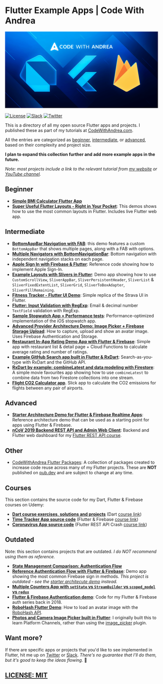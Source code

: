 # Flutter Example Apps | Code With Andrea

![Code With Andrea Banner](media/codewithandrea-banner.png)

[![License](https://img.shields.io/badge/license-MIT-blue.svg?style=flat)](http://mit-license.org)
[![Slack](https://img.shields.io/badge/Slack-Join-green.svg?style=flat)](https://nnbd.me/slack)
[![Twitter](https://img.shields.io/badge/twitter-@biz84-blue.svg?style=flat)](http://twitter.com/biz84)

This is a directory of all my open source Flutter apps and projects. I published these as part of my tutorials at [CodeWithAndrea.com](https://codewithandrea.com).

All the entries are categorized as [beginner](#beginner), [intermediate](#intermediate), or [advanced](#advanced), based on their complexity and project size.

**I plan to expand this collection further and add more example apps in the future.**

_Note: most projects include a link to the relevant tutorial from [my website](https://codewithandrea.com) or [YouTube channel](https://nnbd.me/yt)._

## Beginner

- **[Simple BMI Calculator Flutter App](https://github.com/bizz84/bmi_calculator_app_flutter)**
- **[Super Useful Flutter Layouts - Right in Your Pocket](https://github.com/bizz84/layout-demo-flutter)**: This demos shows how to use the most common layouts in Flutter. Includes live Flutter web app.

## Intermediate

- **[BottomAppBar Navigation with FAB](https://github.com/bizz84/bottom_bar_fab_flutter)**: this demo features a custom `BottomAppBar` that shows multiple pages, along with a FAB with options.
- **[Multiple Navigators with BottomNavigationBar](https://github.com/bizz84/nested-navigation-demo-flutter)**: Bottom navigation with independent navigation stacks on each page.
- **[Apple Sign In with Firebase & Flutter](https://github.com/bizz84/apple_sign_in_firebase_flutter)**: Reference code showing how to implement Apple Sign-In.
- **[Example Layouts with Slivers in Flutter](https://github.com/bizz84/slivers_demo_flutter)**: Demo app showing how to use `CustomScrollView`, `SliverAppBar`, `SliverPersistentHeader`, `SliverList` & `SliverFixedExtentList`, `SliverGrid`, `SliverToBoxAdapter`, `SliverFillRemaining`.
- **[Fitness Tracker - Flutter UI Demo](https://github.com/bizz84/fitness_tracker_flutter)**: Simple replica of the Strava UI in Flutter.
- **[Flutter: Input Validation with RegExp](https://github.com/bizz84/input_validation_demo_flutter)**: Email & decimal number `TextField` validation with RegExp.
- **[Sample Stopwatch App + Performance tests](https://github.com/bizz84/stopwatch-flutter)**: Performance-optimized implementation of the iOS stopwatch app.
- **[Advanced Provider Architecture Demo: Image Picker + Firebase Storage Upload](https://github.com/bizz84/firebase_user_avatar_flutter)**: How to capture, upload and show an avatar image. Uses Firebase Authentication and Storage.
- **[Restaurant In-App Rating Demo App with Flutter & Firebase](https://github.com/bizz84/restaurant_ratings_flutter_firebase)**: Simple app with restaurant list & detail page + Cloud Functions to calculate average rating and number of ratings.
- **[Example GitHub Search app built in Flutter & RxDart](https://github.com/bizz84/github_search_flutter_client_rxdart_example)**: Search-as-you-type with RxDart and the GitHub API.
- **[RxDart by example: combineLatest and data modeling with Firestore](https://github.com/bizz84/rxdart_combine_latest_example_movie_app)**: A simple movie favourites app showing how to use `combineLatest` to combine data from two Firestore collections into one stream.
- **[Flight CO2 Calculator app](https://github.com/bizz84/flight_co2_calculator_flutter)**. Slick app to calculate the CO2 emissions for flights between any pair of airports.

## Advanced

- **[Starter Architecture Demo for Flutter & Firebase Realtime Apps](https://github.com/bizz84/starter_architecture_flutter_firebase)**: Reference architecture demo that can be used as a starting point for apps using Flutter & Firebase.
- **[nCoV 2019 Backend REST API and Admin Web Client](https://github.com/bizz84/ncov2019-api-and-webclient)**: Backend and Flutter web dashboard for my [Flutter REST API course](https://nnbd.me/fr).

## Other

- [CodeWithAndrea Flutter Packages](https://github.com/bizz84/codewithandrea_flutter_packages): A collection of packages created to increase code reuse across many of my Flutter projects. These are **NOT** published on [pub.dev](https://pub.dev) and are subject to change at any time.

## Courses

This section contains the source code for my Dart, Flutter & Firebase courses on Udemy:

- **[Dart course exercises, solutions and projects](https://github.com/bizz84/dart-course-materials)** (Dart [course link](https://nnbd.me/dart))
- **[Time Tracker App source code](https://github.com/bizz84/time_tracker_flutter_course)** (Flutter & Firebase [course link](https://nnbd.me/ff))
- **[Coronavirus App source code](https://github.com/bizz84/coronavirus_rest_api_flutter_course)** (Flutter REST API Crash [course link](https://nnbd.me/fr))

## Outdated

Note: this section contains projects that are outdated. *I do NOT recommend using them as reference.*

- **[State Management Comparison: Authentication Flow](https://github.com/bizz84/simple_auth_comparison_flutter)**
- **[Reference Authentication Flow with Flutter & Firebase](https://github.com/bizz84/firebase_auth_demo_flutter)**: Demo app showing the most common Firebase sign in methods. _This project is outdated - see the [starter architecute demo](https://github.com/bizz84/starter_architecture_flutter_firebase) instead._
- **[Multiple Counters App with `setState` vs `StreamBuilder` vs `scoped_model` vs `redux`](https://github.com/bizz84/multiple-counters-flutter)**
- **[Flutter & Firebase Authentication demo](https://github.com/bizz84/coding-with-flutter-login-demo)**: Code for my Flutter & Firebase auth series back in 2018.
- **[RoboHash Flutter Demo](https://github.com/bizz84/coding-with-flutter-robohash-demo)**: How to load an avatar image with the [RoboHash API](https://robohash.org/).
- **[Photos and Camera Image Picker built in Flutter](https://github.com/bizz84/image-picker-demo-flutter)**: I originally built this to learn Platform Channels, rather than using the [image_picker](https://pub.dev/packages/image_picker) plugin.

## Want more?

If there are specific apps or projects that you'd like to see implemented in Flutter, hit me up on [Twitter](http://twitter.com/biz84) or [Slack](https://nnbd.me/slack). *There's no guarantee that I'll do them, but it's good to keep the ideas flowing.* 🙂

## [LICENSE: MIT](LICENSE.md)
